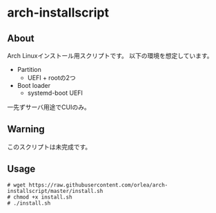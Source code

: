 # arch-installscript

## About

Arch Linuxインストール用スクリプトです。
以下の環境を想定しています。

- Partition
  - UEFI + rootの2つ
- Boot loader
  - systemd-boot UEFI

一先ずサーバ用途でCUIのみ。

## Warning

このスクリプトは未完成です。

## Usage

```
# wget https://raw.githubusercontent.com/orlea/arch-installscript/master/install.sh
# chmod +x install.sh
# ./install.sh
```

